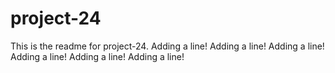 # project-24

This is the readme for project-24.
Adding a line!
Adding a line!
Adding a line!
Adding a line!
Adding a line!
Adding a line!
